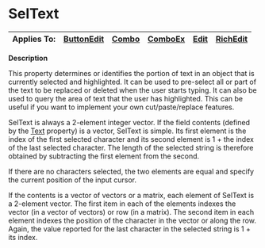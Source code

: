 




<h1 class="heading"><span class="name">SelText</span></h1>

| Applies To: | [ButtonEdit](./buttonedit.md) | [Combo](./combo.md) | [ComboEx](./comboex.md) | [Edit](./edit.md) | [RichEdit](./richedit.md) |
| --- | --- | --- | --- | --- | ---  |


**Description**


This property determines or identifies the portion of text in an object that is currently selected and highlighted. It can be used to pre-select all or part of the text to be replaced or deleted when the user starts typing. It can also be used to query the area of text that the user has highlighted. This can be useful if you want to implement your own cut/paste/replace features.


SelText is always a 2-element integer vector. If the field contents (defined by the [Text](Text.htm) property) is a vector, SelText is simple. Its first element is the index of the first selected character and its second element is 1 + the index of the last selected character. The length of the selected string is therefore obtained by subtracting the first element from the second.


If there are no characters selected, the two elements are equal and specify the current position of the input cursor.


If the contents is a vector of vectors or a matrix, each element of SelText is a 2-element vector. The first item in each of the elements indexes the vector (in a vector of vectors) or row (in a matrix). The second item in each element indexes the position of the character in the vector or along the row. Again, the value reported for the last character in the selected string is 1 + its index.



